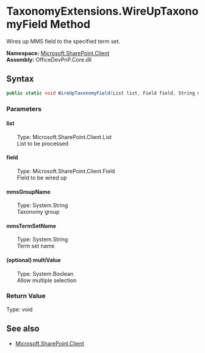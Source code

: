 # TaxonomyExtensions.WireUpTaxonomyField Method  
Wires up MMS field to the specified term set.  

**Namespace:** [Microsoft.SharePoint.Client](Microsoft.SharePoint.Client.md)  
**Assembly:** OfficeDevPnP.Core.dll  
## Syntax
```C#
public static void WireUpTaxonomyField(List list, Field field, String mmsGroupName, String mmsTermSetName, Boolean multiValue)
```
### Parameters
#### list  
&emsp;&emsp;Type: Microsoft.SharePoint.Client.List  
&emsp;&emsp;List to be processed  

#### field  
&emsp;&emsp;Type: Microsoft.SharePoint.Client.Field  
&emsp;&emsp;Field to be wired up  

#### mmsGroupName  
&emsp;&emsp;Type: System.String  
&emsp;&emsp;Taxonomy group  

#### mmsTermSetName  
&emsp;&emsp;Type: System.String  
&emsp;&emsp;Term set name  

#### (optional) multiValue  
&emsp;&emsp;Type: System.Boolean  
&emsp;&emsp;Allow multiple selection  

### Return Value
Type: void  

## See also
- [Microsoft.SharePoint.Client](Microsoft.SharePoint.Client.md)
